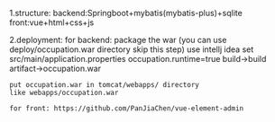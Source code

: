 1.structure: 
    backend:Springboot+mybatis(mybatis-plus)+sqlite
    front:vue+html+css+js
    
2.deployment:
  for backend:
    package the war (you can use deploy/occupation.war directory skip this step)
        use intellj idea
        set src/main/application.properties  occupation.runtime=true
        build->build artifact->occupation.war
        
    put occupation.war in tomcat/webapps/ directory
    like webapps/occupation.war
    
    for front: https://github.com/PanJiaChen/vue-element-admin
    
  
   
    
